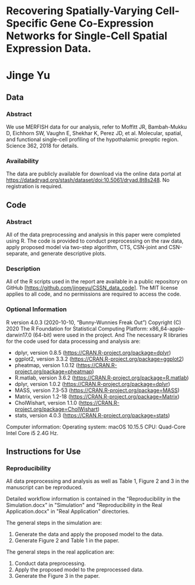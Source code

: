 # Recovering Spatially-Varying Cell-Specific Gene Co-Expression Networks for Single-Cell Spatial Expression Data.

# Jinge Yu

## Data

### Abstract 

We use MERFISH data for our analysis, refer to Moffitt JR, Bambah-Mukku D, Eichhorn SW, Vaughn E, Shekhar K, Perez JD, et al. Molecular, spatial, and functional single-cell profiling of the hypothalamic preoptic region. Science 362, 2018 for details.

### Availability 

The data are publicly available for download via the online data portal at https://datadryad.org/stash/dataset/doi:10.5061/dryad.8t8s248. No registration is required.

## Code

### Abstract

All of the data preprocessing and analysis in this paper were completed using R. The code is provided to conduct preprocessing on the raw data, apply proposed model via two-step algorithm, CTS, CSN-joint and CSN-separate, and generate descriptive plots.

### Description

All of the R scripts used in the report are available in a public repository on GitHub [https://github.com/jingeyu/CSSN_data_code]. The MIT license applies to all code, and no permissions are required to access the code.

### Optional Information

R version 4.0.3 (2020-10-10, “Bunny-Wunnies Freak Out”)
Copyright (C) 2020 The R Foundation for Statistical Computing
Platform: x86_64-apple-darwin17.0 (64-bit) were used in the project. And The necessary R libraries for the code used for data processing and analysis are:

-	dplyr, version 0.8.5 (https://CRAN.R-project.org/package=dplyr)
-	ggplot2, version 3.3.2 (https://CRAN.R-project.org/package=ggplot2)
-	pheatmap, version 1.0.12 (https://CRAN.R-project.org/package=pheatmap)
-	R.matlab, version 3.6.2 (https://CRAN.R-project.org/package=R.matlab)
-	dplyr, version 1.0.2 (https://CRAN.R-project.org/package=dplyr)
-	MASS, version 7.3-53 (https://CRAN.R-project.org/package=MASS)
-	Matrix, version 1.2-18 (https://CRAN.R-project.org/package=Matrix)
-	CholWishart, version 1.1.0 (https://CRAN.R-project.org/package=CholWishart)
-	stats, version 4.0.3 (https://CRAN.R-project.org/package=stats)


Computer information:
Operating system: macOS 10.15.5
CPU: Quad-Core Intel Core i5 2.4G Hz. 


## Instructions for Use

### Reproducibility

All data preprocessing and analysis as well as Table 1, Figure 2 and 3 in the manuscript can be reproduced.

Detailed workflow information is contained in the "Reproducibility in the Simulation.docx" in "Simulation" and "Reproducibility in the Real Application.docx" in "Real Application" directories. 

The general steps in the simulation are:
 1. Generate the data and apply the proposed model to the data.
2. Generate Figure 2 and Table 1 in the paper.

The general steps in the real application are:
 1. Conduct data preprocessing.
 2. Apply the proposed model to the preprocessed data. 
 3. Generate the Figure 3 in the paper.

